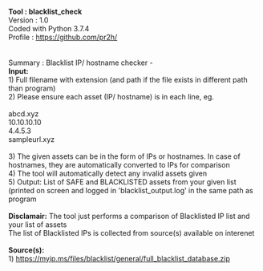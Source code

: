 <b>Tool    : blacklist_check</b><br>Version : 1.0<br>Coded with Python 3.7.4<br>Profile : https://github.com/pr2h/<br><br><br>Summary : Blacklist IP/ hostname checker -<br><b>Input:</b><br>1) Full filename with extension (and path if the file exists in different path than program)<br>2) Please ensure each asset (IP/ hostname) is in each line, eg.<br><br>abcd.xyz<br>10.10.10.10<br>4.4.5.3<br>sampleurl.xyz<br><br>3) The given assets can be in the form of IPs or hostnames. In case of hostnames, they are automatically converted to IPs for comparison<br>4) The tool will automatically detect any invalid assets given<br>5) Output: List of SAFE and BLACKLISTED assets from your given list (printed on screen and logged in 'blacklist_output.log' in the same path as program<br><br><b>Disclamair:</b> The tool just performs a comparison of Blacklisted IP list and your list of assets<br>The list of Blacklisted IPs is collected from source(s) available on interenet<br><br><b>Source(s):</b><br>1) https://myip.ms/files/blacklist/general/full_blacklist_database.zip